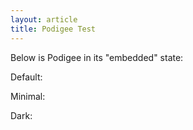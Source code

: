```yaml
---
layout: article
title: Podigee Test
---
```


Below is Podigee in its "embedded" state:

<script class="podigee-podcast-player" src="https://cdn.podigee.com/podcast-player/javascripts/podigee-podcast-player.js" data-configuration="https://researchvr.podigee.io/13-researchvr-012/embed"></script>

Default:

<script>
window.config = {
  options: {
    theme: "default",
    sslProxy: "https://cdn.podigee.com/ssl-proxy/"
  },
  extensions: {},
  podcast: {},
  episode: {
  media: {
    mp3: "https://cdn.podigee.com/media/podcast_514_researchvr_podcast_episode_16_researchvr_015_behavioural_analysis_in_vr_with_retinad.mp3?v=1467933317&source=feed"
  },
  coverUrl: "https://cdn.podigee.com/uploads/u493/researchvr%20redesign1466094096e6a5.png?v=0&source=unknown",
  url: "https://researchvr.podigee.io/16-researchvr015",
  title: "ResearchVR 015 - Behavioural analysis in VR with Retinad",
  subtitle: "Azad is joined by Alexander Haque from Retinad to discuss Behavioural Analytics in VR",
  description: "Hello and welcome to episode number 15 of ResearchVR podcast! Where we dig deep into Virtual Reality with Cognitive Science and Economic Research. For those of you joining us for the first time, ResearchVR is a weekly podcast dedicated to breaking down years of Virtual Reality Research into a digestible form, and discussing the current economic trends of the industry around the world. This time we take a slightly different approach: instead of having all three of your favorings VR podcasts host, today Azad is joined by Alexander Haque from Retinad to discuss Behavioural Analytics in VR.",
  chaptermarks: []
  }
}
</script>

<script class="podigee-podcast-player" src="https://cdn.podigee.com/podcast-player/javascripts/podigee-podcast-player.js" data-configuration="config"></script>

Minimal:

<script>
window.config = {
  options: {
    theme: "minimal",
    sslProxy: "https://cdn.podigee.com/ssl-proxy/"
  },
  extensions: {},
  podcast: {},
  episode: {
  media: {
    mp3: "https://cdn.podigee.com/media/podcast_514_researchvr_podcast_episode_16_researchvr_015_behavioural_analysis_in_vr_with_retinad.mp3?v=1467933317&source=feed"
  },
  coverUrl: "https://cdn.podigee.com/uploads/u493/researchvr%20redesign1466094096e6a5.png?v=0&source=unknown",
  url: "https://researchvr.podigee.io/16-researchvr015",
  title: "ResearchVR 015 - Behavioural analysis in VR with Retinad",
  subtitle: "Azad is joined by Alexander Haque from Retinad to discuss Behavioural Analytics in VR",
  description: "Hello and welcome to episode number 15 of ResearchVR podcast! Where we dig deep into Virtual Reality with Cognitive Science and Economic Research. For those of you joining us for the first time, ResearchVR is a weekly podcast dedicated to breaking down years of Virtual Reality Research into a digestible form, and discussing the current economic trends of the industry around the world. This time we take a slightly different approach: instead of having all three of your favorings VR podcasts host, today Azad is joined by Alexander Haque from Retinad to discuss Behavioural Analytics in VR.",
  chaptermarks: []
  }
}
</script>

<script class="podigee-podcast-player" src="https://cdn.podigee.com/podcast-player/javascripts/podigee-podcast-player.js" data-configuration="config"></script>

Dark:

<script>
window.config = {
  options: {
    theme: "default-dark",
    sslProxy: "https://cdn.podigee.com/ssl-proxy/"
  },
  extensions: {},
  podcast: {},
  episode: {
  media: {
    mp3: "https://cdn.podigee.com/media/podcast_514_researchvr_podcast_episode_16_researchvr_015_behavioural_analysis_in_vr_with_retinad.mp3?v=1467933317&source=feed"
  },
  coverUrl: "https://cdn.podigee.com/uploads/u493/researchvr%20redesign1466094096e6a5.png?v=0&source=unknown",
  url: "https://researchvr.podigee.io/16-researchvr015",
  title: "ResearchVR 015 - Behavioural analysis in VR with Retinad",
  subtitle: "Azad is joined by Alexander Haque from Retinad to discuss Behavioural Analytics in VR",
  description: "Hello and welcome to episode number 15 of ResearchVR podcast! Where we dig deep into Virtual Reality with Cognitive Science and Economic Research. For those of you joining us for the first time, ResearchVR is a weekly podcast dedicated to breaking down years of Virtual Reality Research into a digestible form, and discussing the current economic trends of the industry around the world. This time we take a slightly different approach: instead of having all three of your favorings VR podcasts host, today Azad is joined by Alexander Haque from Retinad to discuss Behavioural Analytics in VR.",
  chaptermarks: []
  }
}
</script>

<script class="podigee-podcast-player" src="https://cdn.podigee.com/podcast-player/javascripts/podigee-podcast-player.js" data-configuration="config"></script>